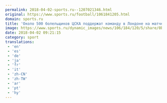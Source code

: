 ```yaml
---
permalink: 2018-04-02-sports.ru--1207021346.html
original: https://www.sports.ru/football/1061841205.html
domain: sports.ru
title: 'Около 500 болельщиков ЦСКА поддержат команду в Лондоне на матче ЛЕ с &amp;laquo;Арсеналом&amp;raquo;'
image: https://www.sports.ru/dynamic_images/news/106/184/120/5/share/0b66b0.png
date: 2018-04-02 09:21:15
category: sport
translations: 
 - 'en'
 - 'es'
 - 'de'
 - 'ja'
 - 'fr'
 - 'it'
 - 'zh-CN'
 - 'zh-TW'
 - 'ar'
 - 'pt'
 - 'hy'
---
```


